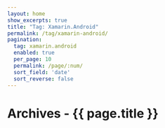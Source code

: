 ```yaml
---
layout: home
show_excerpts: true
title: "Tag: Xamarin.Android"
permalink: /tag/xamarin-android/
pagination:
  tag: xamarin.android
  enabled: true
  per_page: 10
  permalink: /page/:num/
  sort_field: 'date'
  sort_reverse: false
---
```


<h1>Archives - {{ page.title }}</h1>
